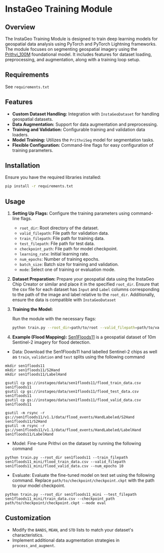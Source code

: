 # InstaGeo Training Module

## Overview

The InstaGeo Training Module is designed to train deep learning models for geospatial data analysis using PyTorch and PyTorch Lightning frameworks. The module focuses on segmenting geospatial imagery using the [Prithvi_100M](https://huggingface.co/ibm-nasa-geospatial/Prithvi-100M) foundational model. It includes features for dataset loading, preprocessing, and augmentation, along with a training loop setup.

## Requirements

See `requirements.txt`

## Features

- **Custom Dataset Handling:** Integration with `InstaGeoDataset` for handling geospatial datasets.
- **Data Augmentation:** Support for data augmentation and preprocessing.
- **Training and Validation:** Configurable training and validation data loaders.
- **Model Training:** Utilizes the `PrithviSeg` model for segmentation tasks.
- **Flexible Configuration:** Command-line flags for easy configuration of training parameters.

## Installation

Ensure you have the required libraries installed:

```bash
pip install -r requirements.txt
```

## Usage

1. **Setting Up Flags:** Configure the training parameters using command-line flags.

    - `root_dir`: Root directory of the dataset.
    - `valid_filepath`: File path for validation data.
    - `train_filepath`: File path for training data.
    - `test_filepath`: File path for test data.
    - `checkpoint_path`: File path for model checkpoint.
    - `learning_rate`: Initial learning rate.
    - `num_epochs`: Number of training epochs.
    - `batch_size`: Batch size for training and validation.
    - `mode`: Select one of training or evaluation mode.

2. **Dataset Preparation:** Prepare your geospatial data using the InstaGeo Chip Creator or similar and place it in the specified `root_dir`. Ensure that the csv file for each dataset has `Input` and `Label` columns corresponding to the path of the image and label relative to the `root_dir`. Additionally, ensure the data is compatible with `InstaGeoDataset`

3. **Training the Model:**

    Run the module with the necessary flags:

    ```bash
    python train.py --root_dir=path/to/root --valid_filepath=path/to/valdata --train_filepath=path/to/traindata --learning_rate=0.001 --num_epochs=100 --batch_size=4
    ```

4. **Example (Flood Mapping):**
[Sen1Floods11](https://github.com/cloudtostreet/Sen1Floods11) is a geospatial dataset of 10m Sentinel-2 imagery for flood detection.
- Data: Download the Sen1Floods11 hand labelled Sentinel-2 chips as well as `train`, `validation` and `test` splits using the following command
```
mkdir sen1floods11
mkdir sen1floods11/S2Hand
mkdir sen1floods11/LabelHand

gsutil cp gs://instageo/data/sen1floods11/flood_train_data.csv sen1floods11
gsutil cp gs://instageo/data/sen1floods11/flood_test_data.csv sen1floods11
gsutil cp gs://instageo/data/sen1floods11/flood_valid_data.csv sen1floods11

gsutil -m rsync -r gs://sen1floods11/v1.1/data/flood_events/HandLabeled/S2Hand sen1floods11/S2Hand
gsutil -m rsync -r gs://sen1floods11/v1.1/data/flood_events/HandLabeled/LabelHand sen1floods11/LabelHand
```

- Model: Fine-tune Prithvi on the dataset by running the following command
```
python train.py --root_dir sen1floods11 --train_filepath sen1floods11_mini/flood_train_data.csv --valid_filepath sen1floods11_mini/flood_valid_data.csv --num_epochs 10
```

- Evaluate: Evaluate the fine-tuned model on test set using the following command.
Replace `path/to/checkpoint/checkpoint.ckpt` with the path to your model checkpoint.
```
python train.py --root_dir sen1floods11_mini --test_filepath sen1floods11_mini/train_data.csv --checkpoint_path path/to/checkpoint/checkpoint.ckpt --mode eval
```



## Customization

- Modify the `BANDS`, `MEAN`, and `STD` lists to match your dataset's characteristics.
- Implement additional data augmentation strategies in `process_and_augment`.
